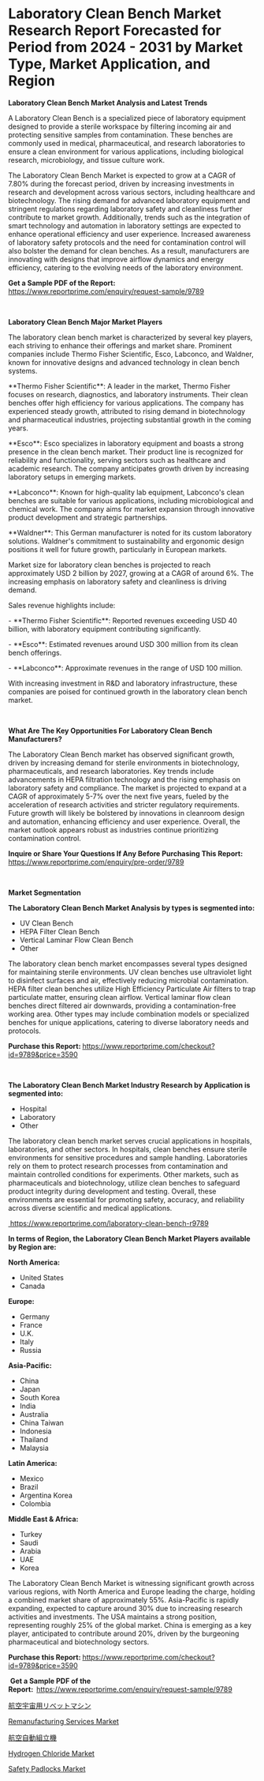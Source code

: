<p><h1>Laboratory Clean Bench Market Research Report Forecasted for Period from 2024 -  2031 by Market Type, Market Application, and Region</h1></p><p><strong>Laboratory Clean Bench Market Analysis and Latest Trends</strong></p>
<p><p>A Laboratory Clean Bench is a specialized piece of laboratory equipment designed to provide a sterile workspace by filtering incoming air and protecting sensitive samples from contamination. These benches are commonly used in medical, pharmaceutical, and research laboratories to ensure a clean environment for various applications, including biological research, microbiology, and tissue culture work.</p><p>The Laboratory Clean Bench Market is expected to grow at a CAGR of 7.80% during the forecast period, driven by increasing investments in research and development across various sectors, including healthcare and biotechnology. The rising demand for advanced laboratory equipment and stringent regulations regarding laboratory safety and cleanliness further contribute to market growth. Additionally, trends such as the integration of smart technology and automation in laboratory settings are expected to enhance operational efficiency and user experience. Increased awareness of laboratory safety protocols and the need for contamination control will also bolster the demand for clean benches. As a result, manufacturers are innovating with designs that improve airflow dynamics and energy efficiency, catering to the evolving needs of the laboratory environment.</p></p>
<p><strong>Get a Sample PDF of the Report:&nbsp;</strong> <a href="https://www.reportprime.com/enquiry/request-sample/9789">https://www.reportprime.com/enquiry/request-sample/9789</a></p>
<p>&nbsp;</p>
<p><strong>Laboratory Clean Bench Major Market Players</strong></p>
<p><p>The laboratory clean bench market is characterized by several key players, each striving to enhance their offerings and market share. Prominent companies include Thermo Fisher Scientific, Esco, Labconco, and Waldner, known for innovative designs and advanced technology in clean bench systems.</p><p>**Thermo Fisher Scientific**: A leader in the market, Thermo Fisher focuses on research, diagnostics, and laboratory instruments. Their clean benches offer high efficiency for various applications. The company has experienced steady growth, attributed to rising demand in biotechnology and pharmaceutical industries, projecting substantial growth in the coming years.</p><p>**Esco**: Esco specializes in laboratory equipment and boasts a strong presence in the clean bench market. Their product line is recognized for reliability and functionality, serving sectors such as healthcare and academic research. The company anticipates growth driven by increasing laboratory setups in emerging markets.</p><p>**Labconco**: Known for high-quality lab equipment, Labconco's clean benches are suitable for various applications, including microbiological and chemical work. The company aims for market expansion through innovative product development and strategic partnerships.</p><p>**Waldner**: This German manufacturer is noted for its custom laboratory solutions. Waldner's commitment to sustainability and ergonomic design positions it well for future growth, particularly in European markets.</p><p>Market size for laboratory clean benches is projected to reach approximately USD 2 billion by 2027, growing at a CAGR of around 6%. The increasing emphasis on laboratory safety and cleanliness is driving demand.</p><p>Sales revenue highlights include:</p><p>- **Thermo Fisher Scientific**: Reported revenues exceeding USD 40 billion, with laboratory equipment contributing significantly.</p><p>- **Esco**: Estimated revenues around USD 300 million from its clean bench offerings.</p><p>- **Labconco**: Approximate revenues in the range of USD 100 million.</p><p>With increasing investment in R&D and laboratory infrastructure, these companies are poised for continued growth in the laboratory clean bench market.</p></p>
<p>&nbsp;</p>
<p><strong>What Are The Key Opportunities For Laboratory Clean Bench Manufacturers?</strong></p>
<p><p>The Laboratory Clean Bench market has observed significant growth, driven by increasing demand for sterile environments in biotechnology, pharmaceuticals, and research laboratories. Key trends include advancements in HEPA filtration technology and the rising emphasis on laboratory safety and compliance. The market is projected to expand at a CAGR of approximately 5-7% over the next five years, fueled by the acceleration of research activities and stricter regulatory requirements. Future growth will likely be bolstered by innovations in cleanroom design and automation, enhancing efficiency and user experience. Overall, the market outlook appears robust as industries continue prioritizing contamination control.</p></p>
<p><strong>Inquire or Share Your Questions If Any Before Purchasing This Report:</strong> <a href="https://www.reportprime.com/enquiry/pre-order/9789">https://www.reportprime.com/enquiry/pre-order/9789</a></p>
<p>&nbsp;</p>
<p><strong>Market Segmentation</strong></p>
<p><strong>The Laboratory Clean Bench Market Analysis by types is segmented into:</strong></p>
<p><ul><li>UV Clean Bench</li><li>HEPA Filter Clean Bench</li><li>Vertical Laminar Flow Clean Bench</li><li>Other</li></ul></p>
<p><p>The laboratory clean bench market encompasses several types designed for maintaining sterile environments. UV clean benches use ultraviolet light to disinfect surfaces and air, effectively reducing microbial contamination. HEPA filter clean benches utilize High Efficiency Particulate Air filters to trap particulate matter, ensuring clean airflow. Vertical laminar flow clean benches direct filtered air downwards, providing a contamination-free working area. Other types may include combination models or specialized benches for unique applications, catering to diverse laboratory needs and protocols.</p></p>
<p><strong>Purchase this Report:&nbsp;</strong><a href="https://www.reportprime.com/checkout?id=9789&price=3590">https://www.reportprime.com/checkout?id=9789&price=3590</a></p>
<p>&nbsp;</p>
<p><strong>The Laboratory Clean Bench Market Industry Research by Application is segmented into:</strong></p>
<p><ul><li>Hospital</li><li>Laboratory</li><li>Other</li></ul></p>
<p><p>The laboratory clean bench market serves crucial applications in hospitals, laboratories, and other sectors. In hospitals, clean benches ensure sterile environments for sensitive procedures and sample handling. Laboratories rely on them to protect research processes from contamination and maintain controlled conditions for experiments. Other markets, such as pharmaceuticals and biotechnology, utilize clean benches to safeguard product integrity during development and testing. Overall, these environments are essential for promoting safety, accuracy, and reliability across diverse scientific and medical applications.</p></p>
<p><a href="https://www.reportprime.com/laboratory-clean-bench-r9789">&nbsp;https://www.reportprime.com/laboratory-clean-bench-r9789</a></p>
<p><strong>In terms of Region, the Laboratory Clean Bench Market Players available by Region are:</strong></p>
<p>
    <p> <strong> North America: </strong>
        <ul>
            <li>United States</li>
            <li>Canada</li>
        </ul>
        </p> 
    <p> <strong> Europe: </strong>
        <ul>
            <li>Germany</li>
            <li>France</li>
            <li>U.K.</li>
            <li>Italy</li>
            <li>Russia</li>
        </ul>
        </p> 
    <p> <strong> Asia-Pacific: </strong>
        <ul>
            <li>China</li>
            <li>Japan</li>
            <li>South Korea</li>
            <li>India</li>
            <li>Australia</li>
            <li>China Taiwan</li>
            <li>Indonesia</li>
            <li>Thailand</li>
            <li>Malaysia</li>
        </ul>
        </p> 
    <p> <strong> Latin America: </strong>
        <ul>
            <li>Mexico</li>
            <li>Brazil</li>
            <li>Argentina Korea</li>
            <li>Colombia</li>
        </ul>
        </p> 
    <p> <strong> Middle East & Africa: </strong>
        <ul>
            <li>Turkey</li>
            <li>Saudi</li>
            <li>Arabia</li>
            <li>UAE</li>
            <li>Korea</li>
        </ul>
    </p>
    </p>
<p><p>The Laboratory Clean Bench Market is witnessing significant growth across various regions, with North America and Europe leading the charge, holding a combined market share of approximately 55%. Asia-Pacific is rapidly expanding, expected to capture around 30% due to increasing research activities and investments. The USA maintains a strong position, representing roughly 25% of the global market. China is emerging as a key player, anticipated to contribute around 20%, driven by the burgeoning pharmaceutical and biotechnology sectors.</p></p>
<p><strong>Purchase this Report: </strong><a href="https://www.reportprime.com/checkout?id=9789&price=3590">https://www.reportprime.com/checkout?id=9789&price=3590</a></p>
<p>&nbsp;<strong>Get a Sample PDF of the Report:&nbsp;&nbsp;</strong><a href="https://www.reportprime.com/enquiry/request-sample/9789">https://www.reportprime.com/enquiry/request-sample/9789</a></p>
<p><strong></strong></p>
<p><p><a href="https://medium.com/@johnson154chris/aerospace-riveting-machines-market-%E3%81%AE%E3%82%B0%E3%83%AD%E3%83%BC%E3%83%90%E3%83%AB%E5%B8%82%E5%A0%B4%E6%A6%82%E8%A6%81%E3%81%AF-%E4%B8%96%E7%95%8C%E3%81%8A%E3%82%88%E3%81%B3%E4%B8%BB%E8%A6%81%E5%B8%82%E5%A0%B4%E3%81%AB%E3%81%8A%E3%81%91%E3%82%8B%E6%A5%AD%E7%95%8C%E3%81%AB%E5%BD%B1%E9%9F%BF%E3%82%92%E4%B8%8E%E3%81%88%E3%82%8B%E4%B8%BB%E8%A6%81%E3%81%AA%E3%83%88%E3%83%AC%E3%83%B3%E3%83%89%E3%81%AB%E3%81%A4%E3%81%84%E3%81%A6-%E7%8B%AC%E8%87%AA%E3%81%AE%E8%A6%96%E7%82%B9%E3%82%92%E6%8F%90%E4%BE%9B%E3%81%97%E3%81%BE%E3%81%99-2e32f523cf58">航空宇宙用リベットマシン</a></p><p><a href="https://www.linkedin.com/pulse/remanufacturing-services-industry-sector-market-dynamics-future-bmj9f?trackingId=g82YSFJ6RWy5cUISz2i%2B0g%3D%3D">Remanufacturing Services Market</a></p><p><a href="https://medium.com/@vilasamin/aeronautics-automatic-assembly-machines-e29ee89f4dc9">航空自動組立機</a></p><p><a href="https://issuu.com/reportprime-2/docs/hydrogen-chloride-market-size-2030._9284c1cc99301a">Hydrogen Chloride Market</a></p><p><a href="https://www.linkedin.com/pulse/safety-padlocks-market-size-share-trends-analysis-report-end-rduic?trackingId=oNUx8oC0THKKD%2BFj3TIZGg%3D%3D">Safety Padlocks Market</a></p></p>